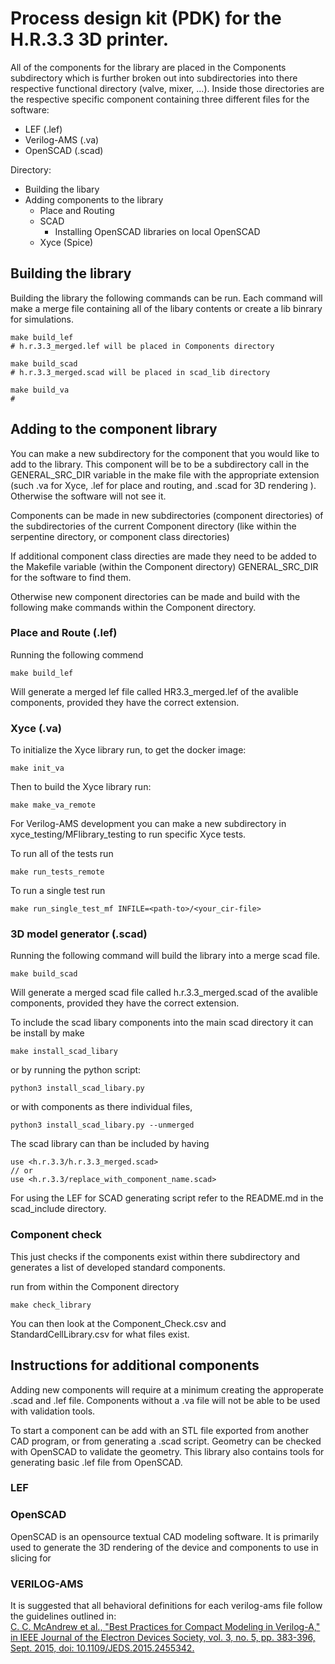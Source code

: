 # Process design kit (PDK) for the H.R.3.3 3D printer.

All of the components for the library are placed in the Components subdirectory which is further broken out into subdirectories into there respective functional directory (valve, mixer, ...). Inside those directories are the respective specific component containing three different files for the software:
 - LEF (.lef)
 - Verilog-AMS (.va)
 - OpenSCAD (.scad)

Directory:

 - Building the libary
 - Adding components to the library
    - Place and Routing
    - SCAD
        - Installing OpenSCAD libraries on local OpenSCAD
    - Xyce (Spice)

## Building the library

Building the library the following commands can be run. Each command will make a merge file containing all of the libary contents or create a lib binrary for simulations.

```
make build_lef
# h.r.3.3_merged.lef will be placed in Components directory

make build_scad
# h.r.3.3_merged.scad will be placed in scad_lib directory

make build_va
#

```


## Adding to the component library


You can make a new subdirectory for the component that you would like to add to the library. This component will be to be a subdirectory call in the GENERAL_SRC_DIR variable in the make file with the appropriate extension (such .va for Xyce, .lef for place and routing, and .scad for 3D rendering ). Otherwise the software will not see it.

Components can be made in new subdirectories (component directories) of the subdirectories of the current Component directory (like within the serpentine directory, or component class directories)

If additional component class directies are made they need to be added to the Makefile variable (within the Component directory) GENERAL_SRC_DIR for the software to find them.

Otherwise new component directories can be made and build with the following make commands within the Component directory.

### Place and Route (.lef)


Running the following commend 
```
make build_lef
```

Will generate a merged lef file called HR3.3_merged.lef of the avalible components, provided they have the correct extension.

### Xyce (.va)

To initialize the Xyce library run, to get the docker image:
```
make init_va
```

Then to build the Xyce library run: 
```
make make_va_remote
```


For Verilog-AMS development you can make a new subdirectory in xyce_testing/MFlibrary_testing to run specific Xyce tests.

To run all of the tests run
```
make run_tests_remote
```

To run a single test run
```
make run_single_test_mf INFILE=<path-to>/<your_cir-file>
```

### 3D model generator (.scad)

Running the following command will build the library into a merge scad file.
```
make build_scad
```

Will generate a merged scad file called h.r.3.3_merged.scad of the avalible components, provided they have the correct extension.

To include the scad libary components into the main scad directory it can be install by make
```
make install_scad_libary
```
or by running the python script:
```
python3 install_scad_libary.py
```
or with components as there individual files,
```
python3 install_scad_libary.py --unmerged
```

The scad library can than be included by having 
```
use <h.r.3.3/h.r.3.3_merged.scad>
// or 
use <h.r.3.3/replace_with_component_name.scad>
```

For using the LEF for SCAD generating script refer to the README.md in the scad_include directory.

### Component check

This just checks if the components exist within there subdirectory and generates a list of developed standard components.

run from within the Component directory
```
make check_library
```

You can then look at the Component_Check.csv and StandardCellLibrary.csv for what files exist.


## Instructions for additional components

Adding new components will require at a minimum creating the approperate .scad and .lef file. Components without a .va file will not be able to be used with validation tools.

To start a component can be add with an STL file exported from another CAD program, or from generating a .scad script. Geometry can be checked with OpenSCAD to validate the geometry. This library also contains tools for generating basic .lef file from OpenSCAD.

### LEF

### OpenSCAD

OpenSCAD is an opensource textual CAD modeling software. It is primarily used to generate the 3D rendering of the device and components to use in slicing for 

### VERILOG-AMS

It is suggested that all behavioral definitions for each verilog-ams file follow the guidelines outlined in: \
<a href="https://ieeexplore.ieee.org/document/7154394">C. C. McAndrew et al., "Best Practices for Compact Modeling in Verilog-A," in IEEE Journal of the Electron Devices Society, vol. 3, no. 5, pp. 383-396, Sept. 2015, doi: 10.1109/JEDS.2015.2455342.</a>

